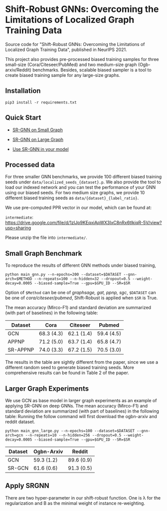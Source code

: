 # Shift-Robust GNNs: Overcoming the Limitations of Localized Graph Training Data
Source code for "Shift-Robust GNNs: Overcoming the Limitations of Localized Graph Training Data", published in NeurIPS 2021.

This project also provides pre-processed biased training samples for three small-size (Cora/Citeseer/PubMed) and two medium-size graph (Ogb-arxiv/Reddit) benchmarks. Besides, scalable biased sampler is a tool to create biased training sample for any large-size graphs.

## Installation
``
pip3 install -r requirements.txt
``
## Quick Start
 - [SR-GNN on Small Graph](#small-graph-benchmark)

 - [SR-GNN on Large Graph](#larger-graph-experiments)

 - [Use SR-GNN in your model](#apply-srgnn)


## Processed data
For three smaller GNN benchmarks, we provide 100 different biased training seeds under ``data/localized_seeds_{dataset}.p``. We also provide the tool to load our indexed network and you can test the performance of your GNN using our biased seeds. For two medium size graphs, we provide 10 different biased training seeds as ``data/{dataset}_{label_ratio}``.

We use pre-computed PPR vector in our model, which can be found at:

``intermediate``: https://drive.google.com/file/d/1zlJp9KEqxiApWX3IxC8nRx6tlkiqR-5V/view?usp=sharing

Please unzip the file into ``intermediate/``.

## Small Graph Benchmark
To reproduce the results of different GNN methods under biased training,

``
python main_gnn.py --n-epochs=200 --dataset=$DATASET --gnn-arch=$METHOD --n-repeats=100 --n-hidden=32 --dropout=0.5 --weight-decay=0.0005 --biased-sample=True --gpu=$GPU_ID --SR=$SR
``

Option of ``$Method`` can be one of *graphsage, gat, ppnp, sgc*, ``$DATASET`` can be one of *cora/citeseer/pubmed*, Shift-Robust is applied when ``$SR`` is True.


The mean accuracy (Mirco-F1) and standard deviation are summarized (with part of baselines) in the following table:

| Dataset | Cora | Citeseer | Pubmed |
| --------  |----------|----------|----------| 
| GCN | 68.3 (4.3) |  62.1 (1.4) | 59.4 (4.5) |
| APPNP | 71.2 (5.0) | 63.7 (1.4) | 65.8 (4.7) |
| SR-APPNP | 74.0 (3.3) | 67.2 (1.5) | 70.5 (3.0) |

The results in the table are sightly different from the paper, since we use a different random seed to generate biased training seeds.
More comprehensive results can be found in Table 2 of the paper.

## Larger Graph Experiments
We use GCN as base model in larger graph experiments as an example of applying SR-GNN on deep GNNs. The mean accuracy (Mirco-F1) and standard deviation are summarized (with part of baselines) in the following table:
Running the follow command will first download the ogbn-arxiv and reddit dataset.

``
python main_gnn_large.py --n-epochs=100 --dataset=$DATASET --gnn-arch=gcn --n-repeats=10 --n-hidden=256 --dropout=0.5 --weight-decay=0.0005 --biased-sample=True --gpu=$GPU_ID --SR=$SR
``


| Dataset | Ogbn-Arxiv | Reddit |
| --------  |----------|----------|
| GCN | 59.3 (1.2) |  89.6 (0.9) |
| SR-GCN | 61.6 (0.6) | 91.3 (0.5) |

## Apply SRGNN
There are two hyper-parameter in our shift-robust function. One is λ for the regularization and B as the minimal weight of instance re-weighting.
